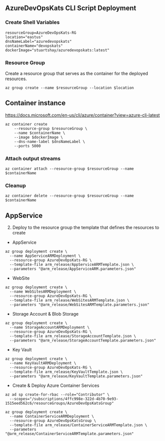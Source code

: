 ## AzureDevOpsKats CLI Script Deployment

### Create Shell Variables

```
resourceGroup=AzureDevOpsKats-RG
location="eastus"
dnsNameLabel="azuredevopskats"
containerName="devopskats"
dockerImage="stuartshay/azuredevopskats:latest"
```

### Resource Group

Create a resource group that serves as the container for the deployed resources.

```
az group create --name $resourceGroup --location $location
```

## Container instance

https://docs.microsoft.com/en-us/cli/azure/container?view=azure-cli-latest

```
az container create
    --resource-group $resourceGroup \
    --name $containerName \
    --image $dockerImage \
    --dns-name-label $dnsNameLabel \
    --ports 5000
```

### Attach output streams

```
az container attach --resource-group $resourceGroup --name $containerName
```

### Cleanup

```
az container delete --resource-group $resourceGroup --name $containerName
```

## AppService

2. Deploy to the resource group the template that defines the resources to create

- AppService

```
az group deployment create \
  --name AppServiceARMDeployment \
  --resource-group AzureDevOpsKats-RG \
  --template-file arm_release/AppServiceARMTemplate.json \
  --parameters "@arm_release/AppServiceARM.parameters.json"
```

- WebSite

```
az group deployment create \
  --name WebSitesARMDeployment \
  --resource-group AzureDevOpsKats-RG \
  --template-file arm_release/WebSitesARMTemplate.json \
  --parameters "@arm_release/WebSitesARMTemplate.parameters.json"
```

- Storage Account & Blob Storage

```
az group deployment create \
  --name StorageAccountARMDeployment \
  --resource-group AzureDevOpsKats-RG \
  --template-file arm_release/StorageAccountTemplate.json \
  --parameters "@arm_release/StorageAccountTemplate.parameters.json"
```

- Key Vault

```
az group deployment create \
  --name KeyVaultARMDeployment \
  --resource-group AzureDevOpsKats-RG \
  --template-file arm_release/KeyVaultTemplate.json \
  --parameters "@arm_release/KeyVaultTemplate.parameters.json"
```

- Create & Deploy Azure Container Services

```
az ad sp create-for-rbac --role="Contributor" \
  --scopes="/subscriptions/4ffc998e-322d-4b70-9e93-1515eed562c6/resourceGroups/AzureDevOpsKatsGroup"
```

```
az group deployment create \
  --name ContainerServiceARMDeployment \
  --resource-group AzureDevOpsKatsGroup \
  --template-file arm_release/ContainerServiceARMTemplate.json \
  --parameters "@arm_release/ContainerServiceARMTemplate.parameters.json"
```

